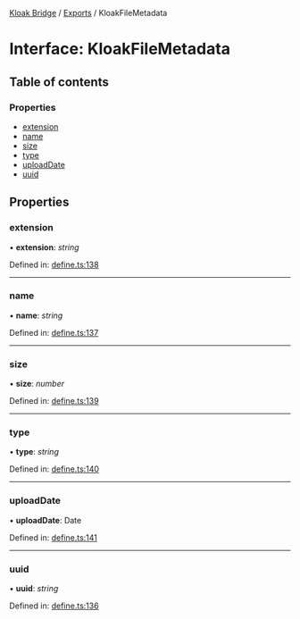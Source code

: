 [Kloak Bridge](../README.md) / [Exports](../modules.md) / KloakFileMetadata

# Interface: KloakFileMetadata

## Table of contents

### Properties

- [extension](kloakfilemetadata.md#extension)
- [name](kloakfilemetadata.md#name)
- [size](kloakfilemetadata.md#size)
- [type](kloakfilemetadata.md#type)
- [uploadDate](kloakfilemetadata.md#uploaddate)
- [uuid](kloakfilemetadata.md#uuid)

## Properties

### extension

• **extension**: *string*

Defined in: [define.ts:138](https://github.com/CoNET-project/kloak-bridge/blob/4d2356a/src/define.ts#L138)

___

### name

• **name**: *string*

Defined in: [define.ts:137](https://github.com/CoNET-project/kloak-bridge/blob/4d2356a/src/define.ts#L137)

___

### size

• **size**: *number*

Defined in: [define.ts:139](https://github.com/CoNET-project/kloak-bridge/blob/4d2356a/src/define.ts#L139)

___

### type

• **type**: *string*

Defined in: [define.ts:140](https://github.com/CoNET-project/kloak-bridge/blob/4d2356a/src/define.ts#L140)

___

### uploadDate

• **uploadDate**: Date

Defined in: [define.ts:141](https://github.com/CoNET-project/kloak-bridge/blob/4d2356a/src/define.ts#L141)

___

### uuid

• **uuid**: *string*

Defined in: [define.ts:136](https://github.com/CoNET-project/kloak-bridge/blob/4d2356a/src/define.ts#L136)
